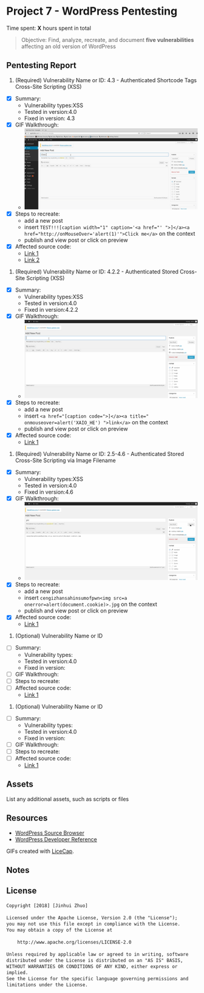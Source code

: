 # Project 7 - WordPress Pentesting

Time spent: **X** hours spent in total

> Objective: Find, analyze, recreate, and document **five vulnerabilities** affecting an old version of WordPress

## Pentesting Report

1. (Required) Vulnerability Name or ID: 4.3 - Authenticated Shortcode Tags Cross-Site Scripting (XSS)
  - [X] Summary: 
    - Vulnerability types:XSS
    - Tested in version:4.0
    - Fixed in version: 4.3
  - [X] GIF Walkthrough:
    - <img src='Clickme.gif' title='Clickme XSS' width='' alt='' />
  - [X] Steps to recreate: 
    - add a new post
    - insert ```TEST!!![caption width="1" caption='<a href="' ">]</a><a href="http://onMouseOver='alert(1)'">Click me</a>``` on the context
    - publish and view post or click on preview
  - [X] Affected source code:
    - [Link 1](http://blog.knownsec.com/2015/09/wordpress-vulnerability-analysis-cve-2015-5714-cve-2015-5715/)
    - [Link 2](http://blog.checkpoint.com/2015/09/15/finding-vulnerabilities-in-core-wordpress-a-bug-hunters-trilogy-part-iii-ultimatum/)
1. (Required) Vulnerability Name or ID: 4.2.2 - Authenticated Stored Cross-Site Scripting (XSS)
  - [X] Summary: 
    - Vulnerability types:XSS
    - Tested in version:4.0
    - Fixed in version:4.2.2 
  - [X] GIF Walkthrough: 
    - <img src='Hello.gif' title='Hello XSS' width='' alt='' />
  - [X] Steps to recreate: 
    - add a new post
    - insert ```<a href="[caption code=">]</a><a title=" onmouseover=alert('XAIO_HE') ">link</a>``` on the context
    - publish and view post or click on preview
  - [X] Affected source code:
    - [Link 1](https://klikki.fi/adv/wordpress3.html)
1. (Required) Vulnerability Name or ID: 2.5-4.6 - Authenticated Stored Cross-Site Scripting via Image Filename
  - [X] Summary: 
    - Vulnerability types:XSS
    - Tested in version:4.0
    - Fixed in version:4.6 
  - [X] GIF Walkthrough: 
    - <img src='pic.gif' title='Pic XSS' width='' alt='' />
  - [X] Steps to recreate: 
    - add a new post
    - insert ```cengizhansahinsumofpwn<img src=a onerror=alert(document.cookie)>.jpg``` on the context
    - publish and view post or click on preview
  - [X] Affected source code:
    - [Link 1](https://sumofpwn.nl/advisory/2016/persistent_cross_site_scripting_vulnerability_in_wordpress_due_to_unsafe_processing_of_file_names.html)
1. (Optional) Vulnerability Name or ID
  - [ ] Summary: 
    - Vulnerability types:
    - Tested in version:4.0
    - Fixed in version: 
  - [ ] GIF Walkthrough: 
  - [ ] Steps to recreate: 
  - [ ] Affected source code:
    - [Link 1](https://core.trac.wordpress.org/browser/tags/version/src/source_file.php)
1. (Optional) Vulnerability Name or ID
  - [ ] Summary: 
    - Vulnerability types:
    - Tested in version:4.0
    - Fixed in version: 
  - [ ] GIF Walkthrough: 
  - [ ] Steps to recreate: 
  - [ ] Affected source code:
    - [Link 1](https://core.trac.wordpress.org/browser/tags/version/src/source_file.php) 

## Assets

List any additional assets, such as scripts or files

## Resources

- [WordPress Source Browser](https://core.trac.wordpress.org/browser/)
- [WordPress Developer Reference](https://developer.wordpress.org/reference/)

GIFs created with [LiceCap](http://www.cockos.com/licecap/).

## Notes



## License

    Copyright [2018] [Jinhui Zhuo]

    Licensed under the Apache License, Version 2.0 (the "License");
    you may not use this file except in compliance with the License.
    You may obtain a copy of the License at

        http://www.apache.org/licenses/LICENSE-2.0

    Unless required by applicable law or agreed to in writing, software
    distributed under the License is distributed on an "AS IS" BASIS,
    WITHOUT WARRANTIES OR CONDITIONS OF ANY KIND, either express or implied.
    See the License for the specific language governing permissions and
    limitations under the License.
